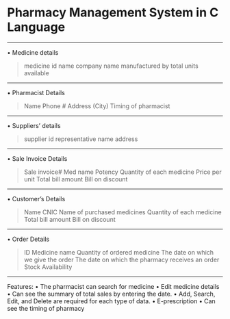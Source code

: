 # Pharmacy Management System in C Language
___________________________________________

•	Medicine details 
>	medicine id
>	name
>	company name
>	manufactured by 
>	total units available 
_________________________

•	Pharmacist Details
>	Name
>	Phone #
>	Address (City)
>	Timing of pharmacist
_________________________

•	Suppliers’ details 
>	supplier id
>	representative name
>	address
_________________________
•	Sale Invoice Details
>	Sale invoice#
>	Med name
>	Potency
>	Quantity of each medicine
>	Price per unit
>	Total bill amount
>	Bill on discount
_________________________

•	Customer’s Details
>	Name
>	CNIC
>	Name of purchased medicines
>	Quantity of each medicine
>	Total bill amount
>	Bill on discount
_________________________

•	Order Details
>	ID
>	Medicine name
>	Quantity of ordered medicine
>	The date on which we give the order
>	The date on which the pharmacy receives an order
>	Stock Availability
_________________________

Features: 
•	The pharmacist can search for medicine
•	Edit medicine details 
•	Can see the summary of total sales by entering the date.
•	Add, Search, Edit, and Delete are required for each type of data. 
•	E-prescription
•	Can see the timing of pharmacy
